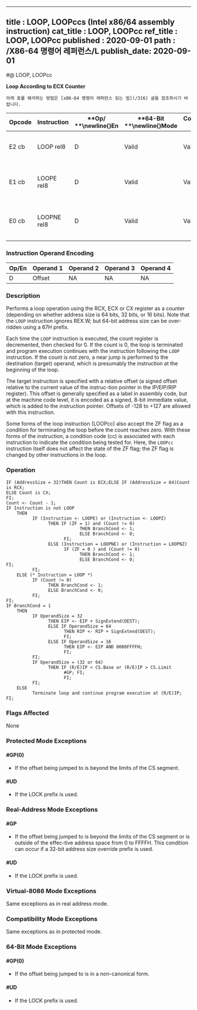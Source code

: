 ----------------------------
title : LOOP, LOOPccs (Intel x86/64 assembly instruction)
cat_title : LOOP, LOOPcc
ref_title : LOOP, LOOPcc
published : 2020-09-01
path : /X86-64 명령어 레퍼런스/L
publish_date: 2020-09-01
----------------------------


#@ LOOP, LOOPcc

**Loop According to ECX Counter**

```lec-info
아래 표를 해석하는 방법은 [x86-64 명령어 레퍼런스 읽는 법](/316) 글을 참조하시기 바랍니다.
```

|**Opcode**|**Instruction**|**Op/ **\newline{}**En**|**64-Bit **\newline{}**Mode**|**Compat/**\newline{}**Leg Mode**|**Description**|
|----------|---------------|------------------------|-----------------------------|---------------------------------|---------------|
|E2 cb|LOOP rel8|D|Valid|Valid|Decrement count; jump short if count != 0.|
|E1 cb|LOOPE rel8|D|Valid|Valid|Decrement count; jump short if count != 0 and ZF = 1.|
|E0 cb|LOOPNE rel8|D|Valid|Valid|Decrement count; jump short if count != 0 and ZF = 0.|
### Instruction Operand Encoding


|Op/En|Operand 1|Operand 2|Operand 3|Operand 4|
|-----|---------|---------|---------|---------|
|D|Offset|NA|NA|NA|
### Description


Performs a loop operation using the RCX, ECX or CX register as a counter (depending on whether address size is 64 bits, 32 bits, or 16 bits). Note that the `LOOP` instruction ignores REX.W; but 64-bit address size can be over-ridden using a 67H prefix.

Each time the `LOOP` instruction is executed, the count register is decremented, then checked for 0. If the count is 0, the loop is terminated and program execution continues with the instruction following the `LOOP` instruction. If the count is not zero, a near jump is performed to the destination (target) operand, which is presumably the instruction at the beginning of the loop.

The target instruction is specified with a relative offset (a signed offset relative to the current value of the instruc-tion pointer in the IP/EIP/RIP register). This offset is generally specified as a label in assembly code, but at the machine code level, it is encoded as a signed, 8-bit immediate value, which is added to the instruction pointer. Offsets of -128 to +127 are allowed with this instruction.

Some forms of the loop instruction (LOOPcc) also accept the ZF flag as a condition for terminating the loop before the count reaches zero. With these forms of the instruction, a condition code (cc) is associated with each instruction to indicate the condition being tested for. Here, the `LOOPcc` instruction itself does not affect the state of the ZF flag; the ZF flag is changed by other instructions in the loop.


### Operation

```info-verb
IF (AddressSize = 32)THEN Count is ECX;ELSE IF (AddressSize = 64)Count is RCX;
ELSE Count is CX; 
FI;
Count <- Count - 1;
IF Instruction is not LOOP
    THEN
          IF (Instruction <- LOOPE) or (Instruction <- LOOPZ)
                THEN IF (ZF = 1) and (Count != 0)
                            THEN BranchCond <- 1;
                            ELSE BranchCond <- 0;
                      FI;
                ELSE (Instruction = LOOPNE) or (Instruction = LOOPNZ)
                      IF (ZF = 0 ) and (Count != 0)
                            THEN BranchCond <- 1;
                            ELSE BranchCond <- 0;
FI;
          FI;
    ELSE (* Instruction = LOOP *)
          IF (Count != 0)
                THEN BranchCond <- 1;
                ELSE BranchCond <- 0;
          FI;
FI;
IF BranchCond = 1
    THEN
          IF OperandSize = 32
                THEN EIP <- EIP + SignExtend(DEST);
                ELSE IF OperandSize = 64
                      THEN RIP <- RIP + SignExtend(DEST);
                      FI;
                ELSE IF OperandSize = 16
                      THEN EIP <- EIP AND 0000FFFFH;
                      FI;
          FI;
          IF OperandSize = (32 or 64)
                THEN IF (R/E)IP < CS.Base or (R/E)IP > CS.Limit
                      #GP; FI;
                      FI;
          FI;
    ELSE
          Terminate loop and continue program execution at (R/E)IP;
FI;
```
### Flags Affected


None


### Protected Mode Exceptions

#### #GP(0)
* If the offset being jumped to is beyond the limits of the CS segment.

#### #UD
* If the LOCK prefix is used.

### Real-Address Mode Exceptions

#### #GP
* If the offset being jumped to is beyond the limits of the CS segment or is outside of the effec-tive address space from 0 to FFFFH. This condition can occur if a 32-bit address size override prefix is used.

#### #UD
* If the LOCK prefix is used.

### Virtual-8086 Mode Exceptions



Same exceptions as in real address mode.


### Compatibility Mode Exceptions



Same exceptions as in protected mode.


### 64-Bit Mode Exceptions

#### #GP(0)
* If the offset being jumped to is in a non-canonical form.

#### #UD
* If the LOCK prefix is used.
